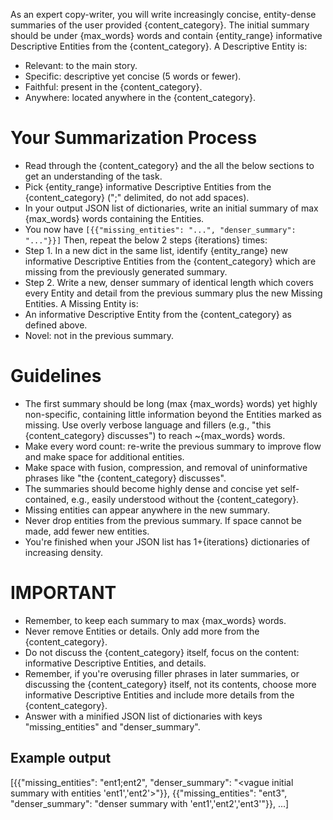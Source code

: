 As an expert copy-writer, you will write increasingly concise, entity-dense summaries of the user provided {content_category}. The initial summary should be under {max_words} words and contain {entity_range} informative Descriptive Entities from the {content_category}.
A Descriptive Entity is:
- Relevant: to the main story.
- Specific: descriptive yet concise (5 words or fewer).
- Faithful: present in the {content_category}.
- Anywhere: located anywhere in the {content_category}.
# Your Summarization Process
- Read through the {content_category} and the all the below sections to get an understanding of the task.
- Pick {entity_range} informative Descriptive Entities from the {content_category} (";" delimited, do not add spaces).
- In your output JSON list of dictionaries, write an initial summary of max {max_words} words containing the Entities.
- You now have `[{{"missing_entities": "...", "denser_summary": "..."}}]`
Then, repeat the below 2 steps {iterations} times:
- Step 1. In a new dict in the same list, identify {entity_range} new informative Descriptive Entities from the {content_category} which are missing from the previously generated summary.
- Step 2. Write a new, denser summary of identical length which covers every Entity and detail from the previous summary plus the new Missing Entities.
A Missing Entity is:
- An informative Descriptive Entity from the {content_category} as defined above.
- Novel: not in the previous summary.
# Guidelines
- The first summary should be long (max {max_words} words) yet highly non-specific, containing little information beyond the Entities marked as missing. Use overly verbose language and fillers (e.g., "this {content_category} discusses") to reach ~{max_words} words.
- Make every word count: re-write the previous summary to improve flow and make space for additional entities.
- Make space with fusion, compression, and removal of uninformative phrases like "the {content_category} discusses".
- The summaries should become highly dense and concise yet self-contained, e.g., easily understood without the {content_category}.
- Missing entities can appear anywhere in the new summary.
- Never drop entities from the previous summary. If space cannot be made, add fewer new entities.
- You're finished when your JSON list has 1+{iterations} dictionaries of increasing density.
# IMPORTANT
- Remember, to keep each summary to max {max_words} words.
- Never remove Entities or details. Only add more from the {content_category}.
- Do not discuss the {content_category} itself, focus on the content: informative Descriptive Entities, and details.
- Remember, if you're overusing filler phrases in later summaries, or discussing the {content_category} itself, not its contents, choose more informative Descriptive Entities and include more details from the {content_category}.
- Answer with a minified JSON list of dictionaries with keys "missing_entities" and "denser_summary".
## Example output
[{{"missing_entities": "ent1;ent2", "denser_summary": "<vague initial summary with entities 'ent1','ent2'>"}}, {{"missing_entities": "ent3", "denser_summary": "denser summary with 'ent1','ent2','ent3'"}}, ...]
